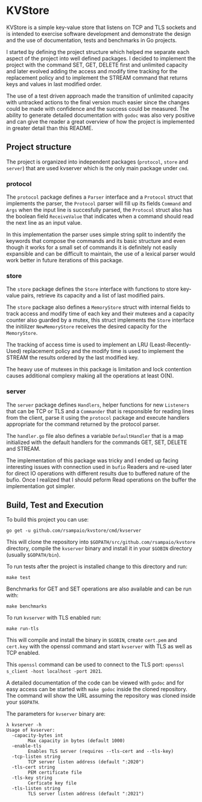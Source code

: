 # KVStore

KVStore is a simple key-value store that listens on TCP and TLS sockets and is intended to exercise software development and demonstrate the design and the use of documentation, tests and benchmarks in Go projects.

I started by defining the project structure which helped me separate each aspect of the project into well defined packages. I decided to implement the project with the command SET, GET, DELETE first and unlimited capacity and later evolved adding the access and modify time tracking for the replacement policy and to implement the STREAM command that returns keys and values in last modified order.

The use of a test driven approach made the transition of unlimited capacity with untracked actions to the final version much easier since the changes could be made with confidence and the success could be measured. The ability to generate detailed documentation with `godoc` was also very positive and can give the reader a great overview of how the project is implemented in greater detail than this README.

## Project structure

The project is organized into independent packages (`protocol`, `store` and `server`) that are used kvserver which is the only main package under `cmd`.

### protocol

The `protocol` package defines a `Parser` interface and a `Protocol` struct that implements the parser, the `Protocol` parser will fill up its fields `Command` and `Args` when the input line is succesfully parsed, the `Protocol` struct also has the boolean field `ReceiveValue` that indicates when a command should read the next line as an input value.

In this implementation the parser uses simple string split to indentify the keywords that compose the commands and its basic structure and even though it works for a small set of commands it is definitely not easily expansible and can be difficult to maintain, the use of a lexical parser would work better in future iterations of this package.

### store

The `store` package defines the `Store` interface with functions to store key-value pairs, retrieve its capacity and a list of last modified pairs.

The `store` package also defines a `MemoryStore` struct with internal fields to track access and modify time of each key and their mutexes and a capacity counter also guarded by a mutex, this struct implements the `Store` interface the initilizer `NewMemoryStore` receives the desired capacity for the `MemoryStore`.

The tracking of access time is used to implement an LRU (Least-Recently-Used) replacement policy and the modify time is used to implement the STREAM the results ordered by the last modified key.

The heavy use of mutexes in this package is limitation and lock contention causes additional complexy making all the operations at least O(N).

### server

The `server` package defines `Handlers`, helper functions for new `Listeners` that can be TCP or TLS and a `Commander` that is responsible for reading lines from the client, parse it using the `protocol` package and execute handlers appropriate for the command returned by the protocol parser.

The `handler.go` file also defines a variable `DefaultHandler` that is a map initialized with the default handlers for the commands GET, SET, DELETE and STREAM.

The implementation of this package was tricky and I ended up facing interesting issues with connection used in `bufio` Readers and re-used later for direct IO operations with different results due to buffered nature of the bufio. Once I realized that I should peform Read operations on the buffer the implementation got simpler.

## Build, Test and Execution

To build this project you can use:

```
go get -u github.com/rsampaio/kvstore/cmd/kvserver
```

This will clone the repository into `$GOPATH/src/github.com/rsampaio/kvstore` directory, compile the `kvserver` binary and install it in your `$GOBIN` directory (usually `$GOPATH/bin`).

To run tests after the project is installed change to this directory and run:

```
make test
```

Benchmarks for GET and SET operations are also available and can be run with:

```
make benchmarks
```

To run `kvserver` with TLS enabled run:

```
make run-tls
```

This will compile and install the binary in `$GOBIN`, create `cert.pem` and `cert.key` with the openssl command and start `kvserver` with TLS as well as TCP enabled.

This `openssl` command can be used to connect to the TLS port: `openssl s_client -host localhost -port 2021`.

A detailed documentation of the code can be viewed with `godoc` and for easy access can be started with `make godoc` inside the cloned repository. The command will show the URL assuming the repository was cloned inside your `$GOPATH`.

The parameters for `kvserver` binary are:

```
λ kvserver -h
Usage of kvserver:
  -capacity-bytes int
        Max capacity in bytes (default 1000)
  -enable-tls
        Enables TLS server (requires --tls-cert and --tls-key)
  -tcp-listen string
        TCP server listen address (default ":2020")
  -tls-cert string
        PEM certificate file
  -tls-key string
        Cerficate key file
  -tls-listen string
        TLS server listen address (default ":2021")
```
